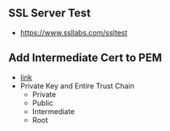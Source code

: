 
## SSL Server Test
- https://www.ssllabs.com/ssltest

## Add Intermediate Cert to PEM
- [link](https://www.digicert.com/kb/ssl-support/pem-ssl-creation.htm)
- Private Key and Entire Trust Chain
  - Private
  - Public
  - Intermediate
  - Root
